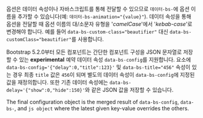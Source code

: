 옵션은 데이터 속성이나 자바스크립트를 통해 전달할 수 있으므로 `데이터-bs-`에 옵션 이름을 추가할 수 있습니다(예: `데이터-bs-animation="{value}"`). 데이터 속성을 통해 옵션을 전달할 때 옵션 이름의 대/소문자 유형을 '_camelCase_'에서 '_kebab-case_'로 변경해야 합니다. 예를 들어 `data-bs-custom-class="beautifier"` 대신 `data-bs-customClass="beautifier"`를 사용합니다.

Bootstrap 5.2.0부터 모든 컴포넌트는 간단한 컴포넌트 구성을 JSON 문자열로 저장할 수 있는 **experimental** 예약 데이터 속성 `data-bs-config`를 지원합니다. 요소에 `data-bs-config='{"delay":0,"title":123}'` 및 `data-bs-title="456"` 속성이 있는 경우 최종 `title` 값은 `456`이 되며 별도의 데이터 속성이 `data-bs-config`에 지정된 값을 재정의합니다. 또한 기존 데이터 속성에는 `data-bs-delay='{"show":0,"hide":150}'`와 같은 JSON 값을 저장할 수 있습니다.

The final configuration object is the merged result of `data-bs-config`, `data-bs-`, and `js object` where the latest given key-value overrides the others.
